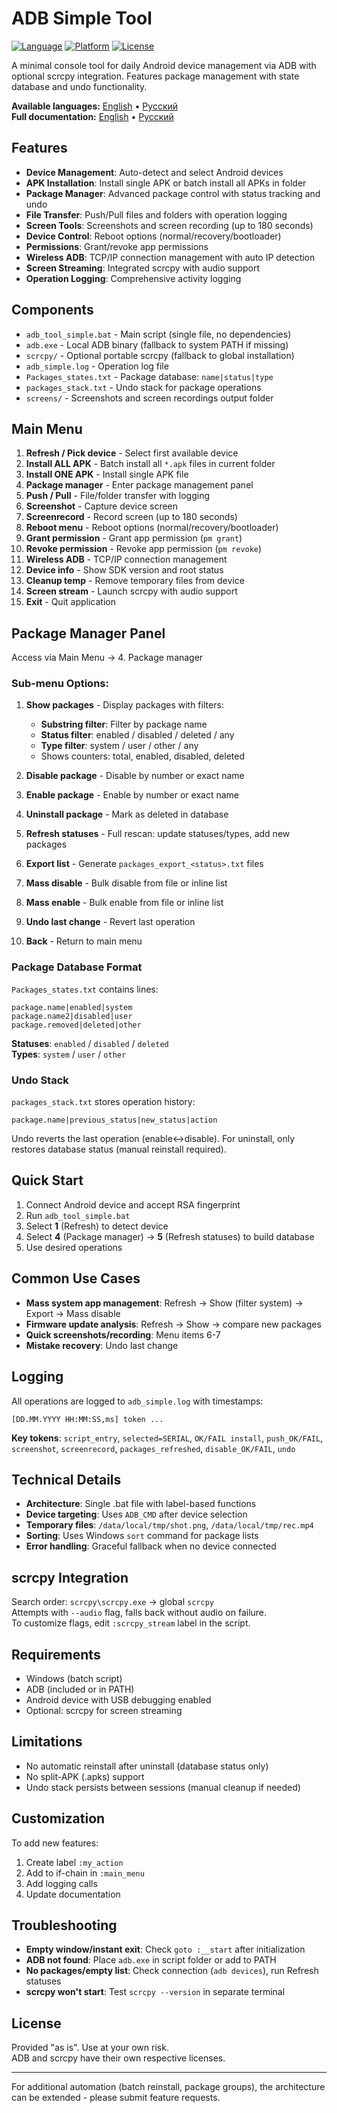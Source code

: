 # ADB Simple Tool

[![Language](https://img.shields.io/badge/Language-Batch-blue)](adb_tool_simple.bat)
[![Platform](https://img.shields.io/badge/Platform-Windows-green)](README.md)
[![License](https://img.shields.io/badge/License-As%20Is-orange)](README.md)

A minimal console tool for daily Android device management via ADB with optional scrcpy integration. Features package management with state database and undo functionality.

**Available languages:** [English](README.md) • [Русский](README_ru.md)  
**Full documentation:** [English](Documentation_EN.md) • [Русский](Documentetion.md)

## Features

- **Device Management**: Auto-detect and select Android devices
- **APK Installation**: Install single APK or batch install all APKs in folder
- **Package Manager**: Advanced package control with status tracking and undo
- **File Transfer**: Push/Pull files and folders with operation logging
- **Screen Tools**: Screenshots and screen recording (up to 180 seconds)
- **Device Control**: Reboot options (normal/recovery/bootloader)
- **Permissions**: Grant/revoke app permissions
- **Wireless ADB**: TCP/IP connection management with auto IP detection
- **Screen Streaming**: Integrated scrcpy with audio support
- **Operation Logging**: Comprehensive activity logging

## Components

- `adb_tool_simple.bat` - Main script (single file, no dependencies)
- `adb.exe` - Local ADB binary (fallback to system PATH if missing)
- `scrcpy/` - Optional portable scrcpy (fallback to global installation)
- `adb_simple.log` - Operation log file
- `Packages_states.txt` - Package database: `name|status|type`
- `packages_stack.txt` - Undo stack for package operations
- `screens/` - Screenshots and screen recordings output folder

## Main Menu

1. **Refresh / Pick device** - Select first available device
2. **Install ALL APK** - Batch install all `*.apk` files in current folder
3. **Install ONE APK** - Install single APK file
4. **Package manager** - Enter package management panel
5. **Push / Pull** - File/folder transfer with logging
6. **Screenshot** - Capture device screen
7. **Screenrecord** - Record screen (up to 180 seconds)
8. **Reboot menu** - Reboot options (normal/recovery/bootloader)
9. **Grant permission** - Grant app permission (`pm grant`)
10. **Revoke permission** - Revoke app permission (`pm revoke`)
11. **Wireless ADB** - TCP/IP connection management
12. **Device info** - Show SDK version and root status
13. **Cleanup temp** - Remove temporary files from device
14. **Screen stream** - Launch scrcpy with audio support
0. **Exit** - Quit application

## Package Manager Panel

Access via Main Menu → 4. Package manager

### Sub-menu Options:

1. **Show packages** - Display packages with filters:
   - **Substring filter**: Filter by package name
   - **Status filter**: enabled / disabled / deleted / any
   - **Type filter**: system / user / other / any
   - Shows counters: total, enabled, disabled, deleted

2. **Disable package** - Disable by number or exact name
3. **Enable package** - Enable by number or exact name
4. **Uninstall package** - Mark as deleted in database
5. **Refresh statuses** - Full rescan: update statuses/types, add new packages
6. **Export list** - Generate `packages_export_<status>.txt` files
7. **Mass disable** - Bulk disable from file or inline list
8. **Mass enable** - Bulk enable from file or inline list
9. **Undo last change** - Revert last operation
0. **Back** - Return to main menu

### Package Database Format

`Packages_states.txt` contains lines:
```
package.name|enabled|system
package.name2|disabled|user
package.removed|deleted|other
```

**Statuses**: `enabled` / `disabled` / `deleted`  
**Types**: `system` / `user` / `other`

### Undo Stack

`packages_stack.txt` stores operation history:
```
package.name|previous_status|new_status|action
```

Undo reverts the last operation (enable↔disable). For uninstall, only restores database status (manual reinstall required).

## Quick Start

1. Connect Android device and accept RSA fingerprint
2. Run `adb_tool_simple.bat`
3. Select **1** (Refresh) to detect device
4. Select **4** (Package manager) → **5** (Refresh statuses) to build database
5. Use desired operations

## Common Use Cases

- **Mass system app management**: Refresh → Show (filter system) → Export → Mass disable
- **Firmware update analysis**: Refresh → Show → compare new packages
- **Quick screenshots/recording**: Menu items 6-7
- **Mistake recovery**: Undo last change

## Logging

All operations are logged to `adb_simple.log` with timestamps:
```
[DD.MM.YYYY HH:MM:SS,ms] token ...
```

**Key tokens**: `script_entry`, `selected=SERIAL`, `OK/FAIL install`, `push_OK/FAIL`, `screenshot`, `screenrecord`, `packages_refreshed`, `disable_OK/FAIL`, `undo`

## Technical Details

- **Architecture**: Single .bat file with label-based functions
- **Device targeting**: Uses `ADB_CMD` after device selection
- **Temporary files**: `/data/local/tmp/shot.png`, `/data/local/tmp/rec.mp4`
- **Sorting**: Uses Windows `sort` command for package lists
- **Error handling**: Graceful fallback when no device connected

## scrcpy Integration

Search order: `scrcpy\scrcpy.exe` → global `scrcpy`  
Attempts with `--audio` flag, falls back without audio on failure.  
To customize flags, edit `:scrcpy_stream` label in the script.

## Requirements

- Windows (batch script)
- ADB (included or in PATH)
- Android device with USB debugging enabled
- Optional: scrcpy for screen streaming

## Limitations

- No automatic reinstall after uninstall (database status only)
- No split-APK (.apks) support
- Undo stack persists between sessions (manual cleanup if needed)

## Customization

To add new features:
1. Create label `:my_action`
2. Add to if-chain in `:main_menu`
3. Add logging calls
4. Update documentation

## Troubleshooting

- **Empty window/instant exit**: Check `goto :__start` after initialization
- **ADB not found**: Place `adb.exe` in script folder or add to PATH
- **No packages/empty list**: Check connection (`adb devices`), run Refresh statuses
- **scrcpy won't start**: Test `scrcpy --version` in separate terminal

## License

Provided "as is". Use at your own risk.  
ADB and scrcpy have their own respective licenses.

---

For additional automation (batch reinstall, package groups), the architecture can be extended - please submit feature requests.
